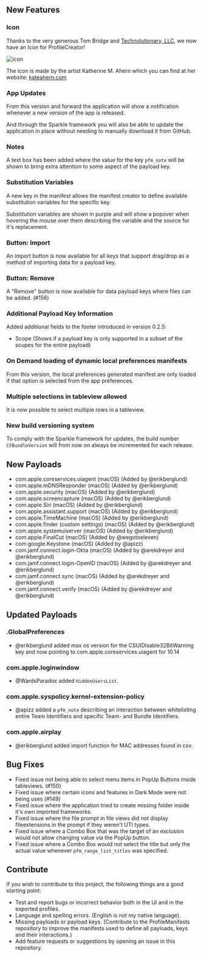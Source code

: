 ## New Features

### Icon

Thanks to the very generous Tom Bridge and [Technolutionary, LLC](https://www.technolutionary.com), we now have an Icon for ProfileCreator!

![icon](https://github.com/erikberglund/ProfileCreator/blob/master/resources/wiki/128.png)

The icon is made by the artist Katherine M. Ahern which you can find at her website: [kateahern.com](https://kateahern.com)

### App Updates

From this version and forward the application will show a notification whenever a new version of the app is released. 

And through the Sparkle framework you will also be able to update the application in place without needing to manually download it from GitHub.

### Notes

A text box has been added where the value for the key `pfm_note` will be shown to bring extra attention to some aspect of the payload key.

### Substitution Variables

A new key in the manifest allows the manifest creator to define available substitution variables for the specific key.

Substitution variables are shown in purple and will show a popover when hovering the mouse over them describing the variable and the source for it's replacement.

### Button: Import

An import button is now available for all keys that support drag/drop as a method of importing data for a payload key.

### Button: Remove

A "Remove" button is now available for data payload keys where files can be added. (#156)

### Additional Payload Key Information

Added additional fields to the footer introduced in version 0.2.5:

- Scope (Shows if a payload key is only supported in a subset of the scupes for the entire payload)

### On Demand loading of dynamic local preferences manifests

From this version, the local preferences generated manifest are only loaded if that option is selected from the app preferences.

### Multiple selections in tableview allowed

It is now possible to select multiple rows in a tableview.

### New build versioning system

To comply with the Sparkle framework for updates, the build number `CFBundleVersion` will from now on always be incremented for each release.

## New Payloads

- com.apple.coreservices.uiagent (macOS) (Added by @erikberglund)
- com.apple.mDNSResponder (macOS) (Added by @erikberglund)
- com.apple.security (macOS) (Added by @erikberglund)
- com.apple.screencapture (macOS) (Added by @erikberglund)
- com.apple.Siri (macOS) (Added by @erikberglund)
- com.apple.assistant.support (macOS) (Added by @erikberglund)
- com.apple.TimeMachine (macOS) (Added by @erikberglund)
- com.apple.finder (custom settings) (macOS) (Added by @erikberglund)
- com.apple.systemuiserver (macOS) (Added by @erikberglund)
- com.apple.FinalCut (macOS) (Added by @wegotoeleven)
- com.google.Keystone (macOS) (Added by @apizz)
- com.jamf.connect.login-Okta (macOS) (Added by @arekdreyer and @erikberglund)
- com.jamf.connect.login-OpenID (macOS) (Added by @arekdreyer and @erikberglund)
- com.jamf.connect.sync (macOS) (Added by @arekdreyer and @erikberglund)
- com.jamf.connect.verify (macOS) (Added by @arekdreyer and @erikberglund)

## Updated Payloads

### .GlobalPreferences
- @erikberglund added max os version for the CSUIDisable32BitWarning key and now pointing to com.apple.coreservices.uiagent for 10.14

### com.apple.loginwindow
- @WardsParadox added `HiddenUsersList`.

### com.apple.syspolicy.kernel-extension-policy
- @apizz added a `pfm_note` describing an interaction between whitelisting entire Team Identifiers and specific Team- and Bundle Identifiers.

### com.apple.airplay
- @erikberglund added import function for MAC addresses found in csv.

## Bug Fixes

- Fixed issue not being able to select menu items in PopUp Buttons inside tableviews. (#150)  
- Fixed issue where certain icons and features in Dark Mode were not being uses (#149)
- Fixed issue where the application tried to create missing folder inside it's own imported frameworks.
- Fixed issue where the file prompt in file views did not display fileextensions in the prompt if they weren't UTI types.
- Fixed issue where a Combo Box that was the target of an exclusion would not allow changing value via the PopUp button.
- Fixed issue where a Combo Box would not select the title but only the actual value whenever `pfm_range_list_titles` was specified.

## Contribute

If you wish to contribute to this project, the following things are a good starting point:

- Test and report bugs or incorrect behavior both in the UI and in the exported profiles.
- Language and spelling errors. (English is not my native language).
- Missing payloads or payload keys. (Contribute to the ProfileManifests repository to improve the manifests used to define all payloads, keys and their interactions.)
- Add feature requests or suggestions by opening an issue in this repository.
